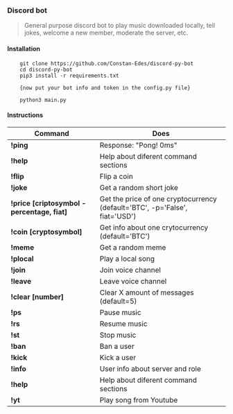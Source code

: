 ### Discord bot

> General purpose discord bot to play music downloaded locally, tell jokes, welcome a new member, moderate the server, etc.

#### Installation 

```
    git clone https://github.com/Constan-Edes/discord-py-bot
    cd discord-py-bot
    pip3 install -r requirements.txt
    
    {now put your bot info and token in the config.py file}

    python3 main.py
```

#### Instructions

| **Command**                                 | **Does**                                                                    |
|---------------------------------------------|-----------------------------------------------------------------------------|
| **!ping**                                   | Response: "Pong! 0ms"                                                       |
| **!help**                                   | Help about diferent command sections                                        |
| **!flip**                                   | Flip a coin                                                                 |
| **!joke**                                   | Get a random short joke                                                     |
| **!price [criptosymbol -percentage, fiat]** | Get the price of one cryptocurrency (default='BTC', -p='False', fiat='USD') |
| **!coin [cryptosymbol]**                    | Get info about one crytocurrency (default='BTC')                            |
| **!meme**                                   | Get a random meme                                                           |
| **!plocal**                                 | Play a local song                                                           |
| **!join**                                   | Join voice channel                                                          |
| **!leave**                                  | Leave voice channel                                                         |
| **!clear [number]**                         | Clear  X amount of messages (default=5)                                     |
| **!ps**                                     | Pause music                                                                 |
| **!rs**                                     | Resume music                                                                |
| **!st**                                     | Stop music                                                                  |
| **!ban**                                    | Ban a user                                                                  |
| **!kick**                                   | Kick a user                                                                 |
| **!info**                                   | User info about server and role                                             |
| **!help**                                   | Help about diferent command sections                                        |
| **!yt**                                     | Play song from Youtube                                                      |

